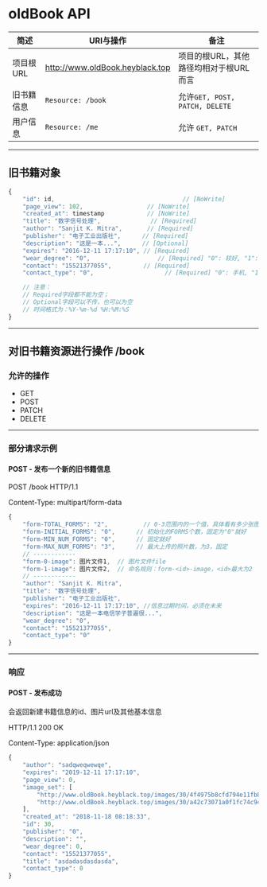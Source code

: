 # oldBook API

|简述|URI与操作|备注|
|-|-|-|
|项目根URL|http://www.oldBook.heyblack.top|项目的根URL，其他路径均相对于根URL而言|
|旧书籍信息|`Resource: /book`|允许`GET, POST, PATCH, DELETE`|
|用户信息|`Resource: /me`|允许 `GET, PATCH`|

---
## 旧书籍对象
```js
{
    "id": id,					                 // [NoWrite]
    "page_view": 102,                  // [NoWrite]
    "created_at": timestamp            // [NoWrite]
    "title": "数字信号处理",		        // [Required]
    "author": "Sanjit K. Mitra",       // [Required]
    "publisher": "电子工业出版社",      // [Required]
    "description": "这是一本...",      // [Optional]
    "expires": "2016-12-11 17:17:10", // [Required]
    "wear_degree": "0",			          // [Required] "0": 较好, "1": 一般, "2": 严重
    "contact": "15521377055",         // [Required]
    "contact_type": "0",			        // [Required] "0": 手机, "1": 微信, "2": qq

    // 注意：
    // Required字段都不能为空；
    // Optional字段可以不传，也可以为空
    // 时间格式为：%Y-%m-%d %H:%M:%S
}
```

---

## 对旧书籍资源进行操作 /book

### 允许的操作
* GET
* POST
* PATCH
* DELETE

---

### 部分请求示例
#### POST - 发布一个新的旧书籍信息
POST /book HTTP/1.1

Content-Type: multipart/form-data
```js
{
	"form-TOTAL_FORMS": "2",		  // 0-3范围内的一个值，具体看有多少张图片要传；这里假设2张照片要传
	"form-INITIAL_FORMS": "0",		// 初始化的FORMS个数，固定为"0"就好
	"form-MIN_NUM_FORMS": "0",		// 固定就好
	"form-MAX_NUM_FORMS": "3",		// 最大上传的照片数，为3，固定
    // ------------
    "form-0-image": 图片文件1,	// 图片文件file
    "form-1-image": 图片文件2,	// 命名规则：form-<id>-image，<id>最大为2
    // ------------
	"author": "Sanjit K. Mitra",
	"title": "数字信号处理",
	"publisher": "电子工业出版社",
	"expires": "2016-12-11 17:17:10", //信息过期时间，必须在未来
	"description": "这是一本电信学子普遍很...",
	"wear_degree": "0",
	"contact": "15521377055",
	"contact_type": "0"
}
```

---

### 响应
#### POST - 发布成功
会返回新建书籍信息的id、图片url及其他基本信息

HTTP/1.1 200 OK

Content-Type: application/json
```js
{
    "author": "sadqweqwewqe",
    "expires": "2019-12-11 17:17:10",
    "page_view": 0,
    "image_set": [
        "http://www.oldBook.heyblack.top/images/30/4f4975b8cfd794e11fb8ff487e1199c1.jpg",
        "http://www.oldBook.heyblack.top/images/30/a42c73071a0f1fc74c9442d64d07450f.jpg"
    ],
    "created_at": "2018-11-18 08:18:33",
    "id": 30,
    "publisher": "0",
    "description": "",
    "wear_degree": 0,
    "contact": "15521377055",
    "title": "asdadasdasdasda",
    "contact_type": 0
}
